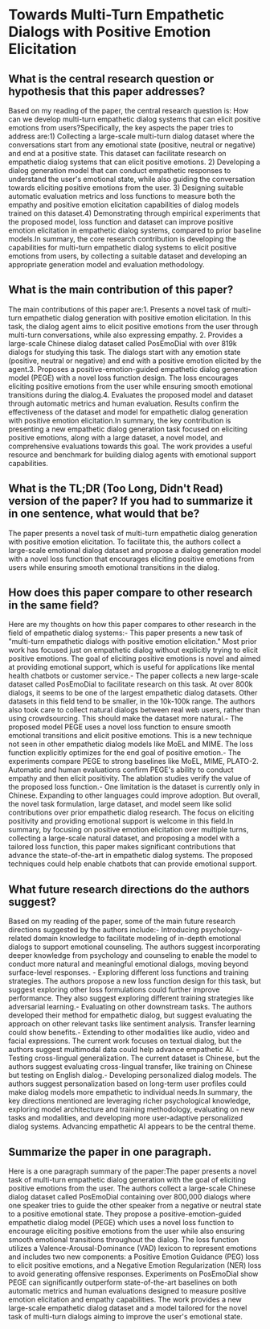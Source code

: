 # Towards Multi-Turn Empathetic Dialogs with Positive Emotion Elicitation

## What is the central research question or hypothesis that this paper addresses?

Based on my reading of the paper, the central research question is: How can we develop multi-turn empathetic dialog systems that can elicit positive emotions from users?Specifically, the key aspects the paper tries to address are:1) Collecting a large-scale multi-turn dialog dataset where the conversations start from any emotional state (positive, neutral or negative) and end at a positive state. This dataset can facilitate research on empathetic dialog systems that can elicit positive emotions. 2) Developing a dialog generation model that can conduct empathetic responses to understand the user's emotional state, while also guiding the conversation towards eliciting positive emotions from the user. 3) Designing suitable automatic evaluation metrics and loss functions to measure both the empathy and positive emotion elicitation capabilities of dialog models trained on this dataset.4) Demonstrating through empirical experiments that the proposed model, loss function and dataset can improve positive emotion elicitation in empathetic dialog systems, compared to prior baseline models.In summary, the core research contribution is developing the capabilities for multi-turn empathetic dialog systems to elicit positive emotions from users, by collecting a suitable dataset and developing an appropriate generation model and evaluation methodology.


## What is the main contribution of this paper?

The main contributions of this paper are:1. Presents a novel task of multi-turn empathetic dialog generation with positive emotion elicitation. In this task, the dialog agent aims to elicit positive emotions from the user through multi-turn conversations, while also expressing empathy. 2. Provides a large-scale Chinese dialog dataset called PosEmoDial with over 819k dialogs for studying this task. The dialogs start with any emotion state (positive, neutral or negative) and end with a positive emotion elicited by the agent.3. Proposes a positive-emotion-guided empathetic dialog generation model (PEGE) with a novel loss function design. The loss encourages eliciting positive emotions from the user while ensuring smooth emotional transitions during the dialog.4. Evaluates the proposed model and dataset through automatic metrics and human evaluation. Results confirm the effectiveness of the dataset and model for empathetic dialog generation with positive emotion elicitation.In summary, the key contribution is presenting a new empathetic dialog generation task focused on eliciting positive emotions, along with a large dataset, a novel model, and comprehensive evaluations towards this goal. The work provides a useful resource and benchmark for building dialog agents with emotional support capabilities.


## What is the TL;DR (Too Long, Didn't Read) version of the paper? If you had to summarize it in one sentence, what would that be?

The paper presents a novel task of multi-turn empathetic dialog generation with positive emotion elicitation. To facilitate this, the authors collect a large-scale emotional dialog dataset and propose a dialog generation model with a novel loss function that encourages eliciting positive emotions from users while ensuring smooth emotional transitions in the dialog.


## How does this paper compare to other research in the same field?

Here are my thoughts on how this paper compares to other research in the field of empathetic dialog systems:- This paper presents a new task of "multi-turn empathetic dialogs with positive emotion elicitation." Most prior work has focused just on empathetic dialog without explicitly trying to elicit positive emotions. The goal of eliciting positive emotions is novel and aimed at providing emotional support, which is useful for applications like mental health chatbots or customer service.- The paper collects a new large-scale dataset called PosEmoDial to facilitate research on this task. At over 800k dialogs, it seems to be one of the largest empathetic dialog datasets. Other datasets in this field tend to be smaller, in the 10k-100k range. The authors also took care to collect natural dialogs between real web users, rather than using crowdsourcing. This should make the dataset more natural.- The proposed model PEGE uses a novel loss function to ensure smooth emotional transitions and elicit positive emotions. This is a new technique not seen in other empathetic dialog models like MoEL and MIME. The loss function explicitly optimizes for the end goal of positive emotion.- The experiments compare PEGE to strong baselines like MoEL, MIME, PLATO-2. Automatic and human evaluations confirm PEGE's ability to conduct empathy and then elicit positivity. The ablation studies verify the value of the proposed loss function.- One limitation is the dataset is currently only in Chinese. Expanding to other languages could improve adoption. But overall, the novel task formulation, large dataset, and model seem like solid contributions over prior empathetic dialog research. The focus on eliciting positivity and providing emotional support is welcome in this field.In summary, by focusing on positive emotion elicitation over multiple turns, collecting a large-scale natural dataset, and proposing a model with a tailored loss function, this paper makes significant contributions that advance the state-of-the-art in empathetic dialog systems. The proposed techniques could help enable chatbots that can provide emotional support.


## What future research directions do the authors suggest?

Based on my reading of the paper, some of the main future research directions suggested by the authors include:- Introducing psychology-related domain knowledge to facilitate modeling of in-depth emotional dialogs to support emotional counseling. The authors suggest incorporating deeper knowledge from psychology and counseling to enable the model to conduct more natural and meaningful emotional dialogs, moving beyond surface-level responses. - Exploring different loss functions and training strategies. The authors propose a new loss function design for this task, but suggest exploring other loss formulations could further improve performance. They also suggest exploring different training strategies like adversarial learning.- Evaluating on other downstream tasks. The authors developed their method for empathetic dialog, but suggest evaluating the approach on other relevant tasks like sentiment analysis. Transfer learning could show benefits.- Extending to other modalities like audio, video and facial expressions. The current work focuses on textual dialog, but the authors suggest multimodal data could help advance empathetic AI. - Testing cross-lingual generalization. The current dataset is Chinese, but the authors suggest evaluating cross-lingual transfer, like training on Chinese but testing on English dialog.- Developing personalized dialog models. The authors suggest personalization based on long-term user profiles could make dialog models more empathetic to individual needs.In summary, the key directions mentioned are leveraging richer psychological knowledge, exploring model architecture and training methodology, evaluating on new tasks and modalities, and developing more user-adaptive personalized dialog systems. Advancing empathetic AI appears to be the central theme.


## Summarize the paper in one paragraph.

Here is a one paragraph summary of the paper:The paper presents a novel task of multi-turn empathetic dialog generation with the goal of eliciting positive emotions from the user. The authors collect a large-scale Chinese dialog dataset called PosEmoDial containing over 800,000 dialogs where one speaker tries to guide the other speaker from a negative or neutral state to a positive emotional state. They propose a positive-emotion-guided empathetic dialog model (PEGE) which uses a novel loss function to encourage eliciting positive emotions from the user while also ensuring smooth emotional transitions throughout the dialog. The loss function utilizes a Valence-Arousal-Dominance (VAD) lexicon to represent emotions and includes two new components: a Positive Emotion Guidance (PEG) loss to elicit positive emotions, and a Negative Emotion Regularization (NER) loss to avoid generating offensive responses. Experiments on PosEmoDial show PEGE can significantly outperform state-of-the-art baselines on both automatic metrics and human evaluations designed to measure positive emotion elicitation and empathy capabilities. The work provides a new large-scale empathetic dialog dataset and a model tailored for the novel task of multi-turn dialogs aiming to improve the user's emotional state.
